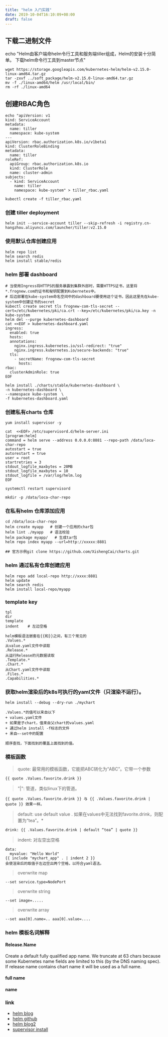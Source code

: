 ```yaml
---
title: "helm 入门实践"
date: 2019-10-04T16:10:09+08:00
draft: false
---
```


## 下载二进制文件
echo "Helm由客户端命helm令行工具和服务端tiller组成，Helm的安装十分简单。 下载helm命令行工具到master节点"
```
wget https://storage.googleapis.com/kubernetes-helm/helm-v2.15.0-linux-amd64.tar.gz
tar -zxvf ../soft_package/helm-v2.15.0-linux-amd64.tar.gz
mv -f ./linux-amd64/helm /usr/local/bin/
rm -rf ./linux-amd64
```


## 创建RBAC角色
```
echo "apiVersion: v1
kind: ServiceAccount
metadata:
  name: tiller
  namespace: kube-system
---
apiVersion: rbac.authorization.k8s.io/v1beta1
kind: ClusterRoleBinding
metadata:
  name: tiller
roleRef:
  apiGroup: rbac.authorization.k8s.io
  kind: ClusterRole
  name: cluster-admin
subjects:
  - kind: ServiceAccount
    name: tiller
    namespace: kube-system" > tiller_rbac.yaml
```

```
kubectl create -f tiller_rbac.yaml
```

### 创建 tiller deployment
```
helm init --service-account tiller --skip-refresh -i registry.cn-hangzhou.aliyuncs.com/launcher/tiller:v2.15.0
```


### 使用默认仓库创建应用
```
helm repo list
helm search redis
helm install stable/redis
```

### helm 部署 dashboard
```
# 当使用Ingress将HTTPS的服务暴露到集群外部时，需要HTTPS证书，这里将*.frognew.com的证书和秘钥配置到Kubernetes中。
# 后边部署在kube-system命名空间中的dashboard要使用这个证书，因此这里先在kube-system中创建证书的secret
kubectl create secret tls frognew-com-tls-secret --cert=/etc/kubernetes/pki/ca.crt --key=/etc/kubernetes/pki/ca.key -n kube-system
helm del --purge kubernetes-dashboard
cat <<EOF > kubernetes-dashboard.yaml
ingress:
  enabled: true
  hosts:
  annotations:
    nginx.ingress.kubernetes.io/ssl-redirect: "true"
    nginx.ingress.kubernetes.io/secure-backends: "true"
  tls:
    - secretName: frognew-com-tls-secret
      hosts:
rbac:
  clusterAdminRole: true
EOF

helm install ./charts/stable/kubernetes-dashboard \
-n kubernetes-dashboard \
--namespace kube-system  \
-f kubernetes-dashboard.yaml

```


### 创建私有charts 仓库

```
yum install supervisor -y

cat  <<EOF> /etc/supervisord.d/helm-server.ini
[program:helm]
command = helm serve --address 0.0.0.0:8881 --repo-path /data/loca-char-repo
autostart = true
autorestart = true
user = root
startretries = 3
stdout_logfile_maxbytes = 20MB
stdout_logfile_maxbytes = 10
stdout_logfile = /var/log/helm.log
EOF

systemctl restart supervisord

mkdir -p /data/loca-char-repo

```

### 在私有helm 仓库添加应用
```
cd /data/loca-char-repo
helm create myapp   # 创建一个应用的char包
helm lint ./myapp   # 语法校验
helm package myapp/   # 生成tar包
helm repo index myapp --url=http://xxxxx:8881 

## 官方示例git clone https://github.com/XishengCai/charts.git
```



### helm 通过私有仓库创建应用
```
helm repo add local-repo http://xxxx:8881
helm update
helm search redis
helm install local-repo/myapp
```

### template key
    tpl
    dir
    template
    indent    # 左边空格
    
    helm模板语法嵌套在{{和}}之间，有三个常见的 
    .Values.* 
    从value.yaml文件中读取 
    .Release.* 
    从运行Release的元数据读取 
    .Template.* 
    .Chart.* 
    从Chart.yaml文件中读取 
    .Files.* 
    .Capabilities.*
    
### 获取helm渲染后的k8s可执行的yaml文件（只渲染不运行）。
    helm install --debug --dry-run ./mychart
    
    .Values.*的值可以来自以下 
    + values.yaml文件 
    + 如果是子chart，值来自父chart的values.yaml 
    + 通过helm install -f标志的文件 
    + 来自–-set中的配置
    
    顺序查找，下面找到的覆盖上面找到的值。
    
### 模板函数
>quote: 最常用的模板函数，它能把ABC转化为“ABC”。它带一个参数 
```
{{ quote .Values.favorite.drink }}
```

> "|":  管道，类似linux下的管道。
```
{{ quote .Values.favorite.drink }} 与 {{ .Values.favorite.drink | quote }} 效果一样。
``` 

>default: use default value .
如果在values中无法找到favorite.drink，则配置为“tea”。*
```
drink: {{ .Values.favorite.drink | default “tea” | quote }} 
```

>indent: 对左空出空格 
 
```
data:
  myvalue: "Hello World"
{{ include "mychart_app" . | indent 2 }}
会使渲染后的取值于左边空出两个空格，以符合yaml语法。
```

> overwrite map

    --set service.type=NodePort

> overwrite string

    --set image=.....

> overwrite array

    --set aaa[0].name=.. aaa[0].value=....



### helm 模板名词解释
#### Release.Name
Create a default fully qualified app name.
We truncate at 63 chars because some Kubernetes name fields are limited to this (by the DNS naming spec).
If release name contains chart name it will be used as a full name.

#### full name

#### name



### link
- [helm blog](https://changbo.tech/blog/29dc945b.html)
- [helm github](https://github.com/helm/helm)
- [helm blog2](https://blog.csdn.net/liukuan73/article/details/79319900)
- [supervisor install](https://www.chengxulvtu.com/supervisor-on-centos-7/)